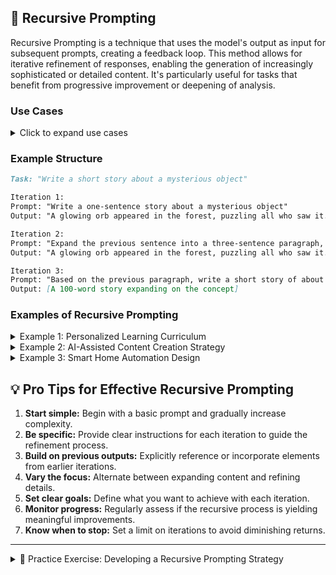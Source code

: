 ## 🔄 Recursive Prompting

Recursive Prompting is a technique that uses the model's output as input for subsequent prompts, creating a feedback loop. This method allows for iterative refinement of responses, enabling the generation of increasingly sophisticated or detailed content. It's particularly useful for tasks that benefit from progressive improvement or deepening of analysis.

### Use Cases

<details>
<summary>Click to expand use cases</summary>

1. **Deepening analysis on a topic:** Allows for increasingly nuanced exploration of complex subjects
2. **Generating increasingly sophisticated content:** Enables the creation of more detailed and refined outputs
3. **Self-improving systems:** Facilitates the development of responses that build upon previous iterations

</details>

### Example Structure

```markdown
Task: "Write a short story about a mysterious object"

Iteration 1:
Prompt: "Write a one-sentence story about a mysterious object"
Output: "A glowing orb appeared in the forest, puzzling all who saw it."

Iteration 2:
Prompt: "Expand the previous sentence into a three-sentence paragraph, adding more detail about the orb and its effects"
Output: "A glowing orb appeared in the forest, puzzling all who saw it. Its pulsating light seemed to hypnotize animals and humans alike, drawing them closer. As night fell, the orb began to hover, casting eerie shadows through the trees."

Iteration 3:
Prompt: "Based on the previous paragraph, write a short story of about 100 words, introducing a character who investigates the orb"
Output: [A 100-word story expanding on the concept]
```

### Examples of Recursive Prompting

<details>
<summary>Example 1: Personalized Learning Curriculum</summary>

```markdown
1. "Identify a broad subject area you want to learn (e.g., data science, digital marketing, creative writing)."
2. "For [Subject Area], list 5-7 core topics or skills to master."
3. "For the topic [Topic Name], create a learning outline with key concepts and subtopics."
4. "Develop a detailed study plan for [Concept Name], including learning resources, exercises, and projects."
5. "Refine the study plan by adding difficulty levels, estimated time commitments, and milestones."
6. "Review the entire curriculum for [Subject Area] and suggest improvements for progression and practical application."

Repeat steps 3-6 for each topic until you have a comprehensive, personalized learning curriculum.
```

</details>

<details>
<summary>Example 2: AI-Assisted Content Creation Strategy</summary>

```markdown
1. "Define your content creation goals and target audience for a specific platform (e.g., blog, YouTube, podcast)."
2. "Generate 10 high-level content ideas aligned with your goals and audience."
3. "For [Content Idea], develop a detailed outline including main points, subheadings, and key takeaways."
4. "Expand on [Main Point] by providing specific examples, data, or anecdotes to support it."
5. "Refine the content by suggesting AI tools to assist with research, writing, editing, or visual creation for each section."
6. "Review the entire content piece and recommend ways to optimize it for SEO, engagement, and your platform's algorithm."

Repeat steps 3-6 for each content idea until you have a comprehensive content creation strategy with AI-assisted elements.
```

</details>

<details>
<summary>Example 3: Smart Home Automation Design</summary>

```markdown
1. "List the main areas of your home you want to automate (e.g., lighting, security, climate control)."
2. "For [Area Name], identify 3-5 specific automation scenarios or functions."
3. "Develop a detailed plan for [Scenario Name], including required devices, connectivity, and basic logic."
4. "Refine the automation plan by adding advanced triggers, conditions, and actions for more sophisticated control."
5. "Suggest AI integrations (e.g., voice assistants, predictive algorithms) to enhance the automation scenario."
6. "Review the entire smart home plan and recommend improvements for energy efficiency, user-friendliness, and future expandability."

Repeat steps 2-6 for each area until you have a comprehensive smart home automation design.
```

</details>

## 💡 Pro Tips for Effective Recursive Prompting

1. **Start simple:** Begin with a basic prompt and gradually increase complexity.
2. **Be specific:** Provide clear instructions for each iteration to guide the refinement process.
3. **Build on previous outputs:** Explicitly reference or incorporate elements from earlier iterations.
4. **Vary the focus:** Alternate between expanding content and refining details.
5. **Set clear goals:** Define what you want to achieve with each iteration.
6. **Monitor progress:** Regularly assess if the recursive process is yielding meaningful improvements.
7. **Know when to stop:** Set a limit on iterations to avoid diminishing returns.

---

<details>
<summary>📝 Practice Exercise: Developing a Recursive Prompting Strategy</summary>

In this exercise, you'll develop a recursive prompting strategy for a complex task or project. Follow these steps to create your strategy:

1. Choose a complex task or project that would benefit from iterative refinement (e.g., writing a research paper, developing a business plan, creating a comprehensive fitness program).

2. Define the overall goal of your recursive prompting strategy.

3. Create an initial prompt that addresses the most basic aspect of your task.

4. Develop a series of 5-7 follow-up prompts that progressively:
   - Expand on the content
   - Add more details or depth
   - Refine or improve previous outputs
   - Introduce new elements or perspectives

5. For each prompt in your series:
   - Explain its purpose and how it builds on previous iterations
   - Describe what kind of output you expect
   - Suggest how you might use or evaluate the output

6. Identify potential challenges in your recursive prompting strategy and propose solutions.

7. Describe how you would know when you've reached a satisfactory end result.

8. Reflect on how this recursive approach might be more effective than a single, comprehensive prompt.

9. Share your recursive prompting strategy, including your chosen task, overall goal, series of prompts, challenges and solutions, end criteria, and reflections in the comments below.

This exercise will help you apply the Recursive Prompting technique to a specific task, enhancing your ability to break down complex projects into iterative steps and progressively refine outputs.
</details>
